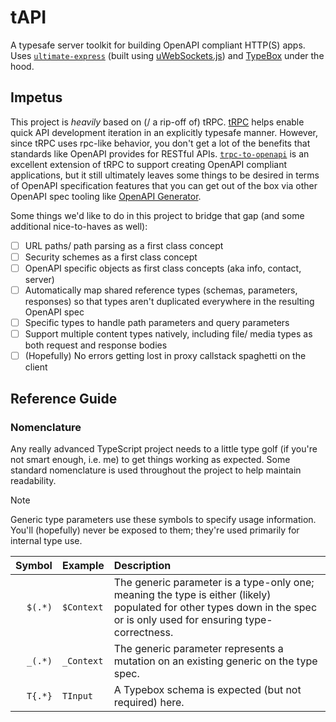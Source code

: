 # tAPI

A typesafe server toolkit for building OpenAPI compliant HTTP(S) apps. Uses [`ultimate-express`](https://github.com/dimdenGD/ultimate-express) (built using [uWebSockets.js](https://github.com/uNetworking/uWebSockets.js/)) and [TypeBox](https://github.com/sinclairzx81/typebox) under the hood.

## Impetus

This project is *heavily* based on (/ a rip-off of) tRPC. [tRPC](https://github.com/trpc/trpc) helps enable quick API development iteration in an explicitly typesafe manner. However, since tRPC uses rpc-like behavior, you don't get a lot of the benefits that standards like OpenAPI provides for RESTful APIs. [`trpc-to-openapi`](https://github.com/mcampa/trpc-to-openapi) is an excellent extension of tRPC to support creating OpenAPI compliant applications, but it still ultimately leaves some things to be desired in terms of OpenAPI specification features that you can get out of the box via other OpenAPI spec tooling like [OpenAPI Generator]("https://openapi-generator.tech/").

Some things we'd like to do in this project to bridge that gap (and some additional nice-to-haves as well):

- [ ] URL paths/ path parsing as a first class concept
- [ ] Security schemes as a first class concept
- [ ] OpenAPI specific objects as first class concepts (aka info, contact, server)
- [ ] Automatically map shared reference types (schemas, parameters, responses) so that types aren't duplicated everywhere in the resulting OpenAPI spec
- [ ] Specific types to handle path parameters and query parameters
- [ ] Support multiple content types natively, including file/ media types as both request and response bodies
- [ ] (Hopefully) No errors getting lost in proxy callstack spaghetti on the client

## Reference Guide

### Nomenclature

Any really advanced TypeScript project needs to a little type golf (if you're not smart enough, i.e. me) to get things working as expected. Some standard nomenclature is used throughout the project to help maintain readability.

> [!NOTE]
> Generic type parameters use these symbols to specify usage information. You'll (hopefully) never be exposed to them; they're used primarily for internal type use.

|Symbol|Example|Description|
| ----:|:-|:---|
|`$(.*)`|`$Context`|The generic parameter is a type-only one; meaning the type is either (likely) populated for other types down in the spec or is only used for ensuring type-correctness.|
|`_(.*)`|`_Context`|The generic parameter represents a mutation on an existing generic on the type spec.|
|`T{.*}`|`TInput`|A Typebox schema is expected (but not required) here.|